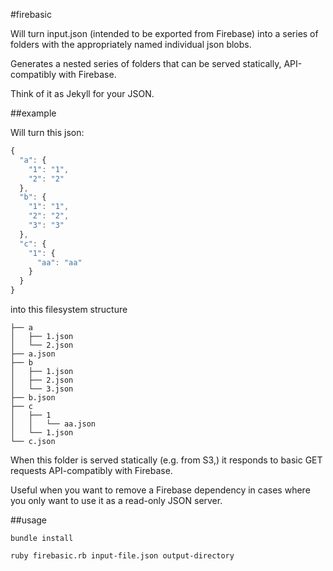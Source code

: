 #firebasic

Will turn input.json (intended to be exported from Firebase) into a series of folders with the appropriately named individual json blobs.

Generates a nested series of folders that can be served statically, API-compatibly with Firebase.

Think of it as Jekyll for your JSON.

##example

Will turn this json:

```javascript
{
  "a": {
    "1": "1",
    "2": "2"
  },
  "b": {
    "1": "1",
    "2": "2",
    "3": "3"
  },
  "c": {
    "1": {
      "aa": "aa"
    }
  }
}
```

into this filesystem structure
```
├── a
│   ├── 1.json
│   └── 2.json
├── a.json
├── b
│   ├── 1.json
│   ├── 2.json
│   └── 3.json
├── b.json
├── c
│   ├── 1
│   │   └── aa.json
│   └── 1.json
└── c.json
```

When this folder is served statically (e.g. from S3,) it responds to basic GET requests API-compatibly with Firebase.

Useful when you want to remove a Firebase dependency in cases where you only want to use it as a read-only JSON server.


##usage

`bundle install`

`ruby firebasic.rb input-file.json output-directory`